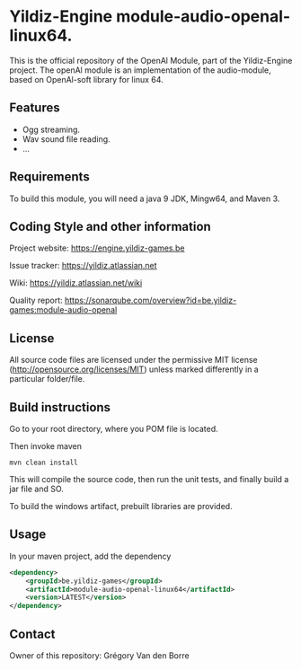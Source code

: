 # Yildiz-Engine module-audio-openal-linux64.

This is the official repository of the OpenAl Module, part of the Yildiz-Engine project.
The openAl module is an implementation of the audio-module, based on OpenAl-soft library for linux 64.

## Features

* Ogg streaming.
* Wav sound file reading.
* ...

## Requirements

To build this module, you will need a java 9 JDK, Mingw64, and Maven 3.

## Coding Style and other information

Project website:
https://engine.yildiz-games.be

Issue tracker:
https://yildiz.atlassian.net

Wiki:
https://yildiz.atlassian.net/wiki

Quality report:
https://sonarqube.com/overview?id=be.yildiz-games:module-audio-openal

## License

All source code files are licensed under the permissive MIT license
(http://opensource.org/licenses/MIT) unless marked differently in a particular folder/file.

## Build instructions

Go to your root directory, where you POM file is located.

Then invoke maven

	mvn clean install


This will compile the source code, then run the unit tests, and finally build a jar file and SO.
	
To build the windows artifact, prebuilt libraries are provided.

## Usage

In your maven project, add the dependency

```xml
<dependency>
    <groupId>be.yildiz-games</groupId>
    <artifactId>module-audio-openal-linux64</artifactId>
    <version>LATEST</version>
</dependency>
```

## Contact
Owner of this repository: Grégory Van den Borre

